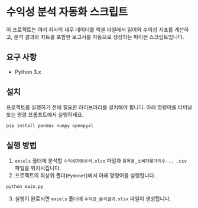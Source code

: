 # 수익성 분석 자동화 스크립트

이 프로젝트는 여러 회사의 재무 데이터를 엑셀 파일에서 읽어와 수익성 지표를 계산하고, 분석 결과와 차트를 포함한 보고서를 자동으로 생성하는 파이썬 스크립트입니다.

## 요구 사항

- Python 3.x

## 설치

프로젝트를 실행하기 전에 필요한 라이브러리를 설치해야 합니다. 아래 명령어를 터미널 또는 명령 프롬프트에서 실행하세요.

```bash
pip install pandas numpy openpyxl
```

## 실행 방법

1. `excels` 폴더에 분석할 `수익성자동분석.xlsx` 파일과 `품목별_소비자물가지수... .csv` 파일을 위치시킵니다.
2. 프로젝트의 최상위 폴더(`Pymonet`)에서 아래 명령어를 실행합니다.

```bash
python main.py
```

3. 실행이 완료되면 `excels` 폴더에 `수익성_분석결과.xlsx` 파일이 생성됩니다.
